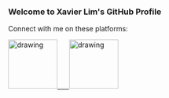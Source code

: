 ### Welcome to Xavier Lim's GitHub Profile

Connect with me on these platforms:

<a href="https://www.linkedin.com/in/xavier-lim14/"><img src="https://res.cloudinary.com/importdata/image/upload/v1595012354/linkedin_t9qiwy.png" alt="drawing" width="100"/> &nbsp;&nbsp;&nbsp;&nbsp;
<a href="https://public.tableau.com/profile/xavier.lim#!/"><img src="https://public.tableau.com/s/sites/all/themes/revizit/logo.png" alt="drawing" width="100"/>
